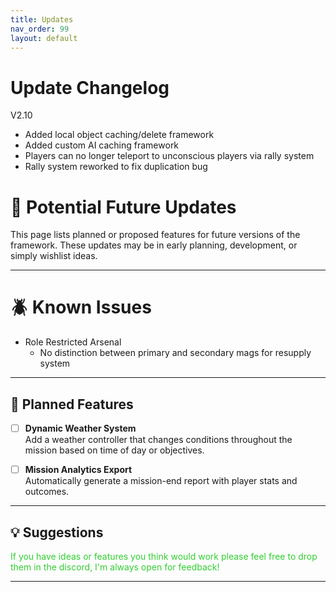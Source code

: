 ```yaml
---
title: Updates
nav_order: 99
layout: default
---
```


# Update Changelog

V2.10
- Added local object caching/delete framework
- Added custom AI caching framework
- Players can no longer teleport to unconscious players via rally system
- Rally system reworked to fix duplication bug

# 🚧 Potential Future Updates

This page lists planned or proposed features for future versions of the framework. These updates may be in early planning, development, or simply wishlist ideas.

---

# 🪲 Known Issues

- Role Restricted Arsenal
  - No distinction between primary and secondary mags for resupply system

---

## 🔮 Planned Features

- [ ] **Dynamic Weather System**  
  Add a weather controller that changes conditions throughout the mission based on time of day or objectives.

- [ ] **Mission Analytics Export**  
  Automatically generate a mission-end report with player stats and outcomes.

---

## 💡 Suggestions



<span style="color: limegreen;">If you have ideas or features you think would work please feel free to drop them in the discord, I'm always open for feedback!</span>

---


